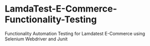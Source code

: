 # LamdaTest-E-Commerce-Functionality-Testing
Functionality Automation Testing for Lamdatest E-Commerce using Selenium Webdriver and Junit
